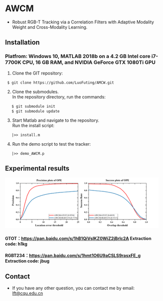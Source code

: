 # AWCM
- Robust RGB-T Tracking via a Correlation Filters with Adaptive Modality Weight and Cross-Modality Learning.


## Installation
### Platfrom: Windows 10, MATLAB 2018b on a 4.2 GB Intel core i7-7700K CPU, 16 GB RAM, and NVIDIA GeForce GTX 1080Ti GPU

1. Clone the GIT repository:
```
 $ git clone https://github.com/LuoFuting/AMCW.git
```
2. Clone the submodules.  
   In the repository directory, run the commands:
```
   $ git submodule init  
   $ git submodule update
```
3. Start Matlab and navigate to the repository.  
   Run the install script:
```
   |>> install.m
```
4. Run the demo script to test the tracker:
```
   |>> demo_AWCM.p
```   
## Experimental results

<div align="center">
  <img src="https://github.com/LuoFuting/AWCM/blob/master/results.png" width="1000px" />
</div>

#### GTOT：https://pan.baidu.com/s/1hB1QiVslKZ0WiZ2jBrlc2A  Extraction code: h1kg
#### RGBT234：https://pan.baidu.com/s/1hmt1O6U9aCSLS9rasxFE_g Extraction code: jbug
## Contact
- If you have any other question, you can contact me by email: lft@cqu.edu.cn

